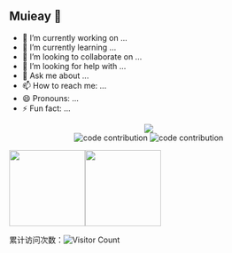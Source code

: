 ## Muieay 👋
- 🔭 I’m currently working on ...
- 🌱 I’m currently learning ...
- 👯 I’m looking to collaborate on ...
- 🤔 I’m looking for help with ...
- 💬 Ask me about ...
- 📫 How to reach me: ...
- 😄 Pronouns: ...
- ⚡ Fun fact: ...


<!-- 动态打字效果 -->
<div align="center">
  <img src="https://readme-typing-svg.herokuapp.com/?lines=Hello%2C%20World!;You%20Complete%20Me!&center=true&size=27&font=consolas">
</div>

<!-- 贪吃蛇代码贡献图 -->
<div align="center">
    <img alt="code contribution" src="https://raw.githubusercontent.com/Muieay/Muieay/output/github-contribution-grid-snake-dark.svg#gh-dark-mode-only" />
    <img alt="code contribution" src="https://raw.githubusercontent.com/Muieay/Muieay/output/github-contribution-grid-snake.svg#gh-light-mode-only" />
</div>

<img align="" height="137px" src="https://github-readme-stats.vercel.app/api?username=muieay&hide_title=true&hide_border=true&show_icons=true&include_all_commits=true&line_height=21&bg_color=0,EC6C6C,FFD479,FFFC79,73FA79&theme=graywhite&locale=cn" /><img align="" height="137px" src="https://github-readme-stats.vercel.app/api/top-langs/?username=muieay&hide_title=true&hide_border=true&layout=compact&bg_color=0,73FA79,73FDFF,D783FF&theme=graywhite&locale=cn" />


累计访问次数：![Visitor Count](https://profile-counter.glitch.me/Muieay/count.svg)

